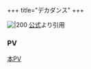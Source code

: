 +++
title="デカダンス"
+++

![|200](https://pbs.twimg.com/media/FS8AIzpaUAA5pFB.jpg)
[公式](https://pbs.twimg.com/media/FS8AIzpaUAA5pFB.jpg)より引用


### PV
[本PV](https://www.youtube.com/watch?v=OziblTliUbw)